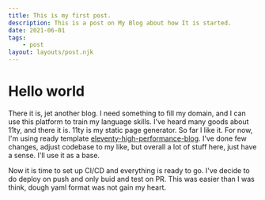```yaml
---
title: This is my first post.
description: This is a post on My Blog about how It is started.
date: 2021-06-01
tags:
    - post
layout: layouts/post.njk
---
```


# Hello world

There it is, jet another blog. I need something to fill my domain, and I can use this platform to train my language
skills. I've heard many goods about 11ty, and there it is. 11ty is my static page generator. So far I like it. For now, I'm using
ready template [eleventy-high-performance-blog](https://www.industrialempathy.com/posts/eleventy-high-performance-blog/). I've done few
changes, adjust codebase to my like, but overall a lot of stuff here, just have a sense. I'll use it as a base.

Now it is time to set up CI/CD and everything is ready to go. I've decide to do deploy on push and only buid and test on
PR. This was easier than I was think, dough yaml format was not gain my heart.
